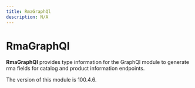 ```yaml
---
title: RmaGraphQl
description: N/A
---
```


# RmaGraphQl

**RmaGraphQl** provides type information for the GraphQl module
to generate rma fields for catalog and product information endpoints.

<InlineAlert slots="text" />
The version of this module is 100.4.6.
